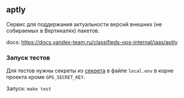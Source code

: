 ## aptly

Сервис для поддержания актуальности версий внешних (не собираемых в Вертикалях) пакетов.

docs: https://docs.yandex-team.ru/classifieds-ops-internal/iaas/aptly

### Запуск тестов

Для тестов нужны секреты из [секрета](https://yav.yandex-team.ru/secret/sec-01g63hzvghswkh9qckg7c61zqe/explore/versions) в файле `local.env` в корне проекта кроме `GPG_SECRET_KEY`.

Запуск:
```make test```
